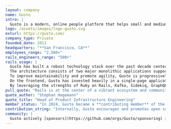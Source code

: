 ```yaml
---
layout: company
name: Gusto
intro: |
  Gusto is a modern, online people platform that helps small and medium-sized businesses take care of their teams. In addition to full-service payroll, Gusto offers access to health insurance, 401(k) integrations, HR experts, employee self-onboarding, and team management tools. The company serves over 400,000 businesses nationwide and has offices in Denver, New York City, and San Francisco. For more information, visit gusto.com.
logo: /assets/images/logo-gusto.svg
exturl: https://gusto.com/
company_type: Private
founded_date: 2011
headquarters: "**San Francisco, CA**"
employees_range: "2,500+"
rails_engineers_range: "500+"
rails_usage: |
  Gusto has built a robust technology stack over the past decade centered around Ruby on Rails, which serves as the framework for all customer-facing applications. With an impressive history of over 250,000 commits, Gusto stands out as one of the largest users of Rails in the industry.<br><br>
  The architecture consists of two major monolithic applications supported by many smaller applications, all of which communicate seamlessly via Kafka, utilizing the [Karafka](https://karafka.io) gem. Gusto also uses [Sidekiq](https://sidekiq.org) to process over 150 million jobs daily, showcasing their commitment to performance and scalability.<br><br>
  To improve maintainability and promote agility, Gusto is progressively modularizing its codebase by adopting [Packwerk](https://github.com/Shopify/packwerk), which facilitates a more flexible development environment. Additionally, Gusto is focused on service extraction and enhancing the functionality of its smaller applications, further streamlining development processes and improving overall developer productivity.<br><br>
  On the frontend, Gusto has invested heavily in a single-page application (SPA) architecture, which is integrated with the Rails backend using GraphQL.<br><br>
  By leveraging the strengths of Ruby on Rails, Kafka, Sidekiq, GraphQL, and modern frontend technologies, Gusto continues to deliver powerful solutions that meet the evolving needs of their customers.
pull_quote: "Rails is at the center of a vibrant ecosystem and community of thousands of people and companies contributing to it in one way or another. As a company that relies heavily on Rails, Gusto benefits enormously from this ecosystem. As a Rails Foundation member, we’re proud to support the continued healthy growth of the framework and the community that powers it. It’s an investment not just in the technology we use today, but in the future we’re helping to build together."
quote_author: "Stephan Hagemann"
quote_title: "Head of Product Infrastructure Engineering"
member_status: "In 2024, Gusto became a **contributing member** of the Rails Foundation."
contribution_string: "Internally, Gusto encourages and promotes open source contributions via an open source guild, having recently [upstreamed some rubocop rules](https://github.com/Shopify/rubocop-sorbet/pull/263), [improved the performance of lefthook](https://github.com/evilmartians/lefthook/pull/879), [improved auto-install](https://blog.rubygems.org/2024/05/30/bundler-auto-install-just-got-a-whole-lot-better.html) and [the performance of bundler](https://github.com/rubygems/rubygems/commits/master/?author=technicalpickles). They also continued to maintain [buildkite-builder](https://github.com/Gusto/buildkite-builder) that Rails itself uses for its build pipeline. Gusto’s Head of Security maintains [Brakeman](https://brakemanscanner.org/), a static analysis security tool also used in Rails for checking security issues in your application."
community: |
  Gusto actively [sponsors](https://github.com/orgs/Gusto/sponsoring) individual open source contributors whose work they utilize in their projects. They have also begun supporting the [Boulder Ruby Group](https://boulder-ruby.org/) to help foster the Ruby developer community, sponsored [WNB.rb](https://www.wnb-rb.dev/), and hosted Women Who Code events at their offices in Denver, New York City, and San Francisco.
---
```

